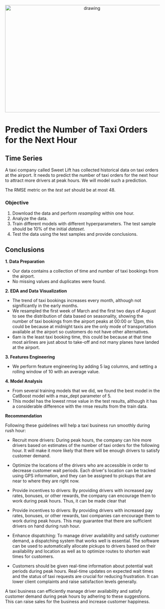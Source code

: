<p align="center">
  <a href="https://practicum.com/id-idn/">
    <img src="https://i0.wp.com/city-airport-taxis.com/blog/wp-content/uploads/2017/07/Airport-Taxi-Services.jpg?fit=620%2C350&ssl=1" alt="drawing" width="550" height="350">
  </a>
</p>

# Predict the Number of Taxi Orders for the Next Hour

## Time Series

A taxi company called Sweet Lift has collected historical data on taxi orders at the airport. It needs to predict the number of taxi orders for the next hour to attract more drivers at peak hours. We will model such a prediction.

The RMSE metric on the *test set* should be at most 48.

### Objective

1. Download the data and perform *resampling* within one hour.
2. Analyze the data.
3. Train different models with different hyperparameters. The test sample should be 10% of the initial *dataset*.
4. Test the data using the test samples and provide conclusions.

## Conclusions

**1. Data Preparation**
- Our data contains a collection of time and number of taxi bookings from the airport.
- No missing values and duplicates were found.

**2. EDA and Data Visualization**
- The trend of taxi bookings increases every month, although not significantly in the early months.
- We resampled the first week of March and the first two days of August to see the distribution of data based on seasonality, showing the number of taxi bookings from the airport peaks at 00:00 or 12pm, this could be because at midnight taxis are the only mode of transportation available at the airport so customers do not have other alternatives.
- 6am is the least taxi booking time, this could be because at that time most airlines are just about to take-off and not many planes have landed at the airport.

**3. Features Engineering**
- We perform feature engineering by adding 5 lag columns, and setting a rolling window of 10 with an average value.

**4. Model Analysis**
- From several training models that we did, we found the best model in the CatBoost model with a max_dept parameter of 5.
- This model has the lowest rmse value in the test results, although it has a considerable difference with the rmse results from the train data.

**Recommendation**

Following these guidelines will help a taxi business run smoothly during rush hour:

- Recruit more drivers: During peak hours, the company can hire more drivers based on estimates of the number of taxi orders for the following hour. It will make it more likely that there will be enough drivers to satisfy customer demand.

- Optimize the locations of the drivers who are accessible in order to decrease customer wait periods. Each driver's location can be tracked using GPS information, and they can be assigned to pickups that are near to where they are right now.

- Provide incentives to drivers: By providing drivers with increased pay rates, bonuses, or other rewards, the company can encourage them to work during peak hours. Thus, it can be made clear that

- Provide incentives to drivers: By providing drivers with increased pay rates, bonuses, or other rewards, taxi companies can encourage them to work during peak hours. This may guarantee that there are sufficient drivers on hand during rush hour.

- Enhance dispatching: To manage driver availability and satisfy customer demand, a dispatching system that works well is essential. The software can be used to automatically allocate pickups to drivers based on their availability and location as well as to optimize routes to shorten wait times for customers.

- Customers should be given real-time information about potential wait periods during peak hours. Real-time updates on expected wait times and the status of taxi requests are crucial for reducing frustration. It can lower client complaints and raise satisfaction levels generally.

A taxi business can efficiently manage driver availability and satisfy customer demand during peak hours by adhering to these suggestions. This can raise sales for the business and increase customer happiness.
